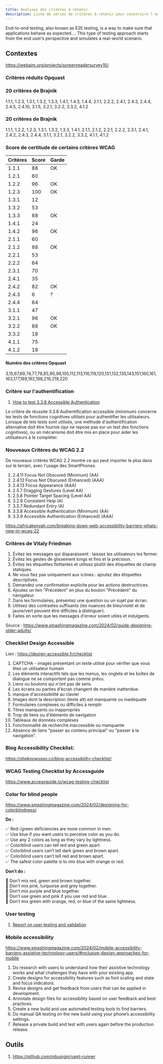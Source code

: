 ```yaml
---
title: Analyses des critères à retenir
description: Liste de séries de critères à retenir pour construire l'outil d'évaluation
---
```


End-to-end testing, also known as E2E testing, is a way to make sure that applications behave as expected…. This type of testing approach starts from the end user’s perspective and simulates a real-world scenario.


## Contextes

https://webaim.org/projects/screenreadersurvey10/

### Critères réduits Opquast

### 20 critères de Brajnik

1.1.1, 1.2.3, 1.3.1, 1.3.2, 1.3.3, 1.4.1, 1.4.3, 1.4.4, 2.1.1, 2.2.2, 2.4.1, 2.4.3, 2.4.4, 2.4.5, 2.4.10, 3.1.5, 3.2.1, 3.2.2, 3.3.2, 4.1.2

### 20 critères de Brajnik

1.1.1, 1.2.2, 1.2.3, 1.3.1, 1.3.2, 1.3.3, 1.4.1, 2.1.1, 2.1.2, 2.2.1, 2.2.2, 2.3.1, 2.4.1, 2.4.2, 2.4.3, 2.4.4, 3.1.1, 3.2.1, 3.2.2, 3.3.2, 4.1.1, 4.1.2


### Score de certitude de certains critères WCAG

| Critères | Score  |  Garde  |
|----------|--------|---------|
|1.1.1     |     88 |    OK   |
|1.2.1     |     60 |         |
|1.2.2     |     96 |    OK   |
|1.2.3     |    100 |    OK   |
|1.3.1     |     12 |         |
|1.3.2     |     53 |         |
|1.3.3     |     88 |    OK   |
|1.4.1     |     24 |         |
|1.4.2     |     96 |    OK   |
|2.1.1     |     60 |         |
|2.1.2     |     88 |    OK   |
|2.2.1     |     53 |         |
|2.2.2     |     64 |         |
|2.3.1     |     70 |         |
|2.4.1     |     35 |         |
|2.4.2     |     82 |    OK   |
|2.4.3     |     6  |     ?   |
|2.4.4     |     64 |         |
|3.1.1     |     47 |         |
|3.2.1     |     96 |    OK   |
|3.2.2     |     88 |    OK   |
|3.3.2     |     18 |         |
|4.1.1     |     75 |         |
|4.1.2     |     18 |         |

#### Numéro des critères Opquast

3,15,67,69,74,77,78,85,90,98,105,112,113,116,119,120,131,132,135,143,151,160,161,163,177,189,192,198,216,219,220

### Critère sur l'authentification

 1. [How to test 3.3.8 Accessible Authentication](https://www.tpgi.com/how-to-test-3-3-8-accessible-authentication-minimum/)

 Le critère de réussite 3.3.8 Authentification accessible (minimum) concerne les tests de fonctions cognitives utilisés pour authentifier les utilisateurs. Lorsque de tels tests sont utilisés, une méthode d'authentification alternative doit être fournie (qui ne repose pas sur un test des fonctions cognitives), ou un mécanisme doit être mis en place pour aider les utilisateurs à le compléter.

### Nouveaux Critères du WCAG 2.2

De nouveaux critères WCAG 2.2 montre ce qui peut importer le plus dans sur le terrain, avec l'usage des SmartPhones.

 1. 2.4.11 Focus Not Obscured (Minimum) (AA)
 1. 2.4.12 Focus Not Obscured (Enhanced) (AAA)
 1. 2.4.13 Focus Appearance (AAA)
 1. 2.5.7 Dragging Gestures (Level AA)
 1. 2.5.8 Pointer Target Spacing (Level AA)
 1. 3.2.6 Consistent Help (A)
 1. 3.3.7 Redundant Entry (A)
 1. 3.3.8 Accessible Authentication (Minimum) (AA)
 1. 3.3.9 Accessible Authentication (Enhanced) (AAA)

https://africakenyah.com/breaking-down-web-accessibility-barriers-whats-new-in-wcag-22

### Critères de Vitaly Friedman

1. Évitez les messages qui disparaissent : laissez les utilisateurs les fermer.
1. Évitez les gestes de glissement longs et fins et la précision.
1. Évitez les étiquettes flottantes et utilisez plutôt des étiquettes de champ statiques.
1. Ne vous fiez pas uniquement aux icônes : ajoutez des étiquettes descriptives.
1. Demandez une confirmation explicite pour les actions destructrices.
1. Ajoutez un lien "Précédent" en plus du bouton "Précédent" du navigateur.
1. Dans les formulaires, présentez une question ou un sujet par écran.
1. Utilisez des contrastes suffisants (les nuances de bleu/violet et de jaune/vert peuvent être difficiles à distinguer).
1. Faites en sorte que les messages d'erreur soient utiles et indulgents.

Source : https://www.smashingmagazine.com/2024/02/guide-designing-older-adults/

### Checklist Design Accessible

Lien : https://design-accessible.fr/checklist

1. CAPTCHA - images présentant un texte utilisé pour vérifier que vous êtes un utilisateur humain
1. Les éléments interactifs tels que les menus, les onglets et les boîtes de dialogue ne se comportent pas comme prévu.
1. Liens ou boutons qui n'ont pas de sens
1. Les écrans ou parties d'écran changent de manière inattendue.
1. manque d'accessibilité au clavier
1. Images dont la description (texte alt) est manquante ou inadéquate
1. Formulaires complexes ou difficiles à remplir
1. Titres manquants ou inappropriés
1. Trop de liens ou d'éléments de navigation
1. Tableaux de données complexes
1. Fonctionnalité de recherche inaccessible ou manquante
1. Absence de liens "passer au contenu principal" ou "passer à la navigation".

### Blog Accessibility Checklist:

https://sheknowsseo.co/blog-accessibility-checklist/

### WCAG Testing Checklist by Accessguide

https://www.accessguide.io/wcag-testing-checklist


### Color for blind people

<https://www.smashingmagazine.com/2024/02/designing-for-colorblindness/>

**Do :**

✅ Red-/green deficiencies are more common in men.  
✅ Use blue if you want users to perceive color as you do.  
✅ Use any 2 colors as long as they vary by lightness.  
✅ Colorblind users can tell red and green apart.  
✅ Colorblind users can’t tell dark green and brown apart.  
✅ Colorblind users can’t tell red and brown apart.  
✅ The safest color palette is to mix blue with orange or red.  

**Don't do :**

🚫 Don’t mix red, green and brown together.  
🚫 Don’t mix pink, turquoise and grey together.  
🚫 Don’t mix purple and blue together.  
🚫 Don’t use green and pink if you use red and blue.  
🚫 Don’t mix green with orange, red, or blue of the same lightness.  

### User testing

 1. [Report on user testing and validation](https://accessibilitycluster.com/main-results/user-testing)

### Mobile accessibility

https://www.smashingmagazine.com/2024/02/mobile-accessibility-barriers-assistive-technology-users/#inclusive-design-approaches-for-mobile

 1. Do research with users to understand how their assistive technology works and what challenges they have with your existing app.
 1. Create designs for accessibility features such as font scaling and state and focus indicators.
 1. Revise designs and get feedback from users that can be applied in development.
 1. Annotate design files for accessibility based on user feedback and best practices.
 1. Create a new build and use automated testing tools to find barriers.
 1. Do manual QA testing on the new build using your phone’s accessibility settings.
 1. Release a private build and test with users again before the production release.

## Outils

 1. https://github.com/mbusigin/yaml-runner